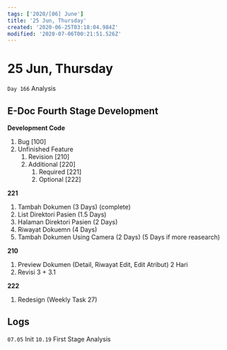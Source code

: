 ```yaml
---
tags: ['2020/[06] June']
title: '25 Jun, Thursday'
created: '2020-06-25T03:18:04.984Z'
modified: '2020-07-06T00:21:51.526Z'
---
```


# 25 Jun, Thursday

`Day 166` Analysis

## E-Doc Fourth Stage Development

**Development Code**
1. Bug [100]
2. Unfinished Feature
   1. Revision    [210]
   2. Additional  [220]
      1. Required [221]
      2. Optional [222]

**221**
1. Tambah Dokumen (3 Days) (complete)
2. List Direktori Pasien (1.5 Days)
3. Halaman Direktori Pasien (2 Days)
4. Riwayat Dokuemn (4 Days)
5. Tambah Dokumen Using Camera (2 Days) (5 Days if more reasearch)

**210**
1. Preview Dokumen (Detail, Riwayat Edit, Edit Atribut) 2 Hari
2. Revisi 3 + 3.1

**222**
1. Redesign (Weekly Task 27)



## Logs
`07.05` Init
`10.19` First Stage Analysis
